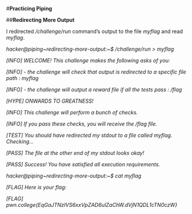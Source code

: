 #**Practicing Piping**

##**Redirecting More Output**

I redirected _/challenge/run_ command’s output to the file _myflag_ and read _myflag_.

_hacker@piping~redirecting-more-output:~$ /challenge/run > myflag_

_\[INFO\] WELCOME! This challenge makes the following asks of you:_

_\[INFO\] - the challenge will check that output is redirected to a specific file path : myflag_

_\[INFO\] - the challenge will output a reward file if all the tests pass : /flag_

_\[HYPE\] ONWARDS TO GREATNESS!_

_\[INFO\] This challenge will perform a bunch of checks._

_\[INFO\] If you pass these checks, you will receive the /flag file._

_\[TEST\] You should have redirected my stdout to a file called myflag. Checking..._

_\[PASS\] The file at the other end of my stdout looks okay!_

_\[PASS\] Success! You have satisfied all execution requirements._

_hacker@piping~redirecting-more-output:~$ cat myflag_

_\[FLAG\] Here is your flag:_

_\[FLAG\] pwn.college{EqGaJTNzIVS6xxVpZAD6ulZaChW.dVjN1QDL1cTN0czW}_
